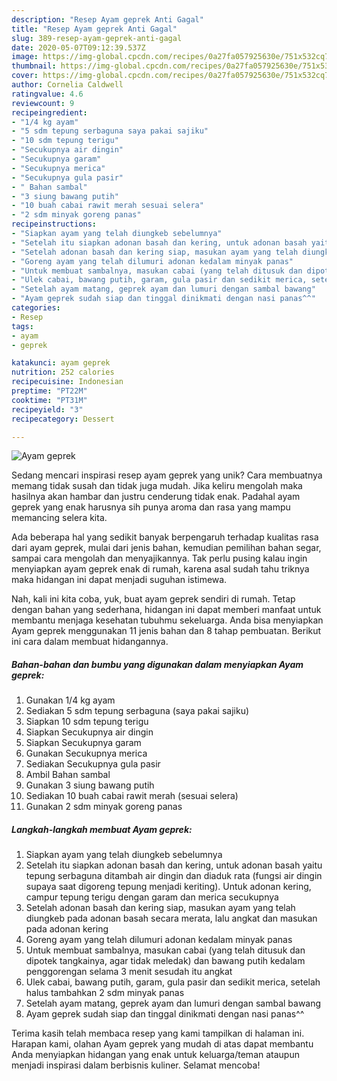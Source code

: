 ```yaml
---
description: "Resep Ayam geprek Anti Gagal"
title: "Resep Ayam geprek Anti Gagal"
slug: 389-resep-ayam-geprek-anti-gagal
date: 2020-05-07T09:12:39.537Z
image: https://img-global.cpcdn.com/recipes/0a27fa057925630e/751x532cq70/ayam-geprek-foto-resep-utama.jpg
thumbnail: https://img-global.cpcdn.com/recipes/0a27fa057925630e/751x532cq70/ayam-geprek-foto-resep-utama.jpg
cover: https://img-global.cpcdn.com/recipes/0a27fa057925630e/751x532cq70/ayam-geprek-foto-resep-utama.jpg
author: Cornelia Caldwell
ratingvalue: 4.6
reviewcount: 9
recipeingredient:
- "1/4 kg ayam"
- "5 sdm tepung serbaguna saya pakai sajiku"
- "10 sdm tepung terigu"
- "Secukupnya air dingin"
- "Secukupnya garam"
- "Secukupnya merica"
- "Secukupnya gula pasir"
- " Bahan sambal"
- "3 siung bawang putih"
- "10 buah cabai rawit merah sesuai selera"
- "2 sdm minyak goreng panas"
recipeinstructions:
- "Siapkan ayam yang telah diungkeb sebelumnya"
- "Setelah itu siapkan adonan basah dan kering, untuk adonan basah yaitu tepung serbaguna ditambah air dingin dan diaduk rata (fungsi air dingin supaya saat digoreng tepung menjadi keriting). Untuk adonan kering, campur tepung terigu dengan garam dan merica secukupnya"
- "Setelah adonan basah dan kering siap, masukan ayam yang telah diungkeb pada adonan basah secara merata, lalu angkat dan masukan pada adonan kering"
- "Goreng ayam yang telah dilumuri adonan kedalam minyak panas"
- "Untuk membuat sambalnya, masukan cabai (yang telah ditusuk dan dipotek tangkainya, agar tidak meledak) dan bawang putih kedalam penggorengan selama 3 menit sesudah itu angkat"
- "Ulek cabai, bawang putih, garam, gula pasir dan sedikit merica, setelah halus tambahkan 2 sdm minyak panas"
- "Setelah ayam matang, geprek ayam dan lumuri dengan sambal bawang"
- "Ayam geprek sudah siap dan tinggal dinikmati dengan nasi panas^^"
categories:
- Resep
tags:
- ayam
- geprek

katakunci: ayam geprek 
nutrition: 252 calories
recipecuisine: Indonesian
preptime: "PT22M"
cooktime: "PT31M"
recipeyield: "3"
recipecategory: Dessert

---
```



![Ayam geprek](https://img-global.cpcdn.com/recipes/0a27fa057925630e/751x532cq70/ayam-geprek-foto-resep-utama.jpg)

Sedang mencari inspirasi resep ayam geprek yang unik? Cara membuatnya memang tidak susah dan tidak juga mudah. Jika keliru mengolah maka hasilnya akan hambar dan justru cenderung tidak enak. Padahal ayam geprek yang enak harusnya sih punya aroma dan rasa yang mampu memancing selera kita.

Ada beberapa hal yang sedikit banyak berpengaruh terhadap kualitas rasa dari ayam geprek, mulai dari jenis bahan, kemudian pemilihan bahan segar, sampai cara mengolah dan menyajikannya. Tak perlu pusing kalau ingin menyiapkan ayam geprek enak di rumah, karena asal sudah tahu triknya maka hidangan ini dapat menjadi suguhan istimewa.




Nah, kali ini kita coba, yuk, buat ayam geprek sendiri di rumah. Tetap dengan bahan yang sederhana, hidangan ini dapat memberi manfaat untuk membantu menjaga kesehatan tubuhmu sekeluarga. Anda bisa menyiapkan Ayam geprek menggunakan 11 jenis bahan dan 8 tahap pembuatan. Berikut ini cara dalam membuat hidangannya.

<!--inarticleads1-->

##### Bahan-bahan dan bumbu yang digunakan dalam menyiapkan Ayam geprek:

1. Gunakan 1/4 kg ayam
1. Sediakan 5 sdm tepung serbaguna (saya pakai sajiku)
1. Siapkan 10 sdm tepung terigu
1. Siapkan Secukupnya air dingin
1. Siapkan Secukupnya garam
1. Gunakan Secukupnya merica
1. Sediakan Secukupnya gula pasir
1. Ambil  Bahan sambal
1. Gunakan 3 siung bawang putih
1. Sediakan 10 buah cabai rawit merah (sesuai selera)
1. Gunakan 2 sdm minyak goreng panas




<!--inarticleads2-->

##### Langkah-langkah membuat Ayam geprek:

1. Siapkan ayam yang telah diungkeb sebelumnya
1. Setelah itu siapkan adonan basah dan kering, untuk adonan basah yaitu tepung serbaguna ditambah air dingin dan diaduk rata (fungsi air dingin supaya saat digoreng tepung menjadi keriting). Untuk adonan kering, campur tepung terigu dengan garam dan merica secukupnya
1. Setelah adonan basah dan kering siap, masukan ayam yang telah diungkeb pada adonan basah secara merata, lalu angkat dan masukan pada adonan kering
1. Goreng ayam yang telah dilumuri adonan kedalam minyak panas
1. Untuk membuat sambalnya, masukan cabai (yang telah ditusuk dan dipotek tangkainya, agar tidak meledak) dan bawang putih kedalam penggorengan selama 3 menit sesudah itu angkat
1. Ulek cabai, bawang putih, garam, gula pasir dan sedikit merica, setelah halus tambahkan 2 sdm minyak panas
1. Setelah ayam matang, geprek ayam dan lumuri dengan sambal bawang
1. Ayam geprek sudah siap dan tinggal dinikmati dengan nasi panas^^




Terima kasih telah membaca resep yang kami tampilkan di halaman ini. Harapan kami, olahan Ayam geprek yang mudah di atas dapat membantu Anda menyiapkan hidangan yang enak untuk keluarga/teman ataupun menjadi inspirasi dalam berbisnis kuliner. Selamat mencoba!
